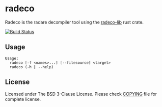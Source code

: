 # radeco

Radeco is the radare decompiler tool using the [radeco-lib](https://github.com/radare/radeco-lib) rust crate.

[![Build Status](https://travis-ci.org/radare/radeco.svg)](https://travis-ci.org/radare/radeco)

## Usage

```
Usage:
  radeco [-f <names>...] [--filesource] <target>
  radeco (-h | --help)
```

## License
Licensed under The BSD 3-Clause License. Please check [COPYING](https://github.com/radare/radeco/blob/master/COPYING) file for
complete license.
